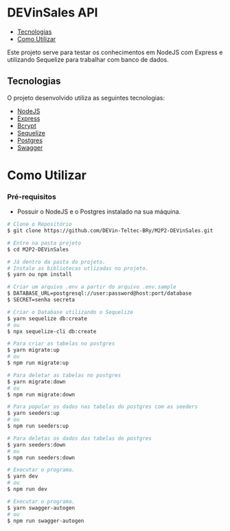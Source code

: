 # DEVinSales API

- [Tecnologias](#tech)
- [Como Utilizar](#settings)

<a id="tech"></a>

Este projeto serve para testar os conhecimentos em NodeJS com Express e utilizando Sequelize para trabalhar com banco de dados.
## Tecnologias

O projeto desenvolvido utiliza as seguintes tecnologias:
- [NodeJS](https://nodejs.org/en/) 
- [Express](https://expressjs.com/)
- [Bcrypt](https://github.com/kelektiv/node.bcrypt.js/)
- [Sequelize](https://sequelize.org/)
- [Postgres](https://www.postgresql.org/)
- [Swagger](https://swagger.io/)

<a id="settings"></a>

# Como Utilizar

### **Pré-requisitos**

  - Possuir o NodeJS e o Postgres instalado na sua máquina.

```bash
# Clone o Repositório
$ git clone https://github.com/DEVin-Teltec-BRy/M2P2-DEVinSales.git
```

```bash
# Entre na pasta projeto
$ cd M2P2-DEVinSales
```

```bash
# Já dentro da pasta do projeto.
# Instale as bibliotecas utlizadas no projeto.
$ yarn ou npm install
```

```bash
# Criar um arquivo .env a partir do arquivo .env.sample
$ DATABASE_URL=postgresql://user:password@host:port/database
$ SECRET=senha secreta
```

```bash
# Criar o Database utilizando o Sequelize
$ yarn sequelize db:create 
# ou
$ npx sequelize-cli db:create
```

```bash
# Para criar as tabelas no postgres
$ yarn migrate:up
# ou
$ npm run migrate:up
```

```bash
# Para deletar as tabelas no postgres
$ yarn migrate:down
# ou
$ npm run migrate:down
```

```bash
# Para popular os dados nas tabelas do postgres com as seeders
$ yarn seeders:up
# ou
$ npm run seeders:up
```

```bash
# Para deletas os dados das tabelas do postgres
$ yarn seeders:down
# ou
$ npm run seeders:down
```

```bash
# Executar o programa.
$ yarn dev
# ou
$ npm run dev
```
```bash
# Executar o programa.
$ yarn swagger-autogen
# ou
$ npm run swagger-autogen
```
